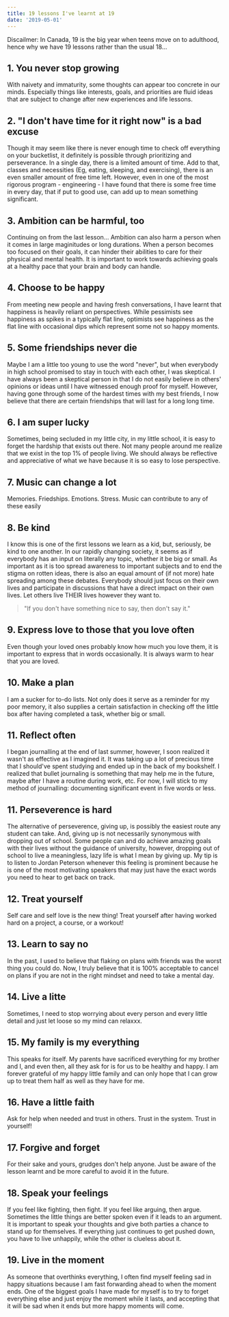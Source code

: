 ```yaml
---
title: 19 lessons I've learnt at 19
date: '2019-05-01'
---
```


Discailmer: In Canada, 19 is the big year when teens move on to adulthood, hence why we have 19 lessons rather than the usual 18...

## 1. You never stop growing

With naivety and immaturity, some thoughts can appear too concrete in our minds. Especially things like interests, goals, and priorities are fluid ideas that are subject to change after new experiences and life lessons.

## 2. "I don't have time for it right now" is a bad excuse

Though it may seem like there is never enough time to check off everything on your bucketlist, it definitely is possible through prioritizing and perseverance. In a single day, there is a limited amount of time. Add to that, classes and necessities (Eg, eating, sleeping, and exercising), there is an even smaller amount of free time left. However, even in one of the most rigorous program - engineering - I have found that there is some free time in every day, that if put to good use, can add up to mean something significant.

## 3. Ambition can be harmful, too

Continuing on from the last lesson... Ambition can also harm a person when it comes in large maginitudes or long durations. When a person becomes too focused on their goals, it can hinder their abilities to care for their physical and mental health. It is important to work towards achieving goals at a healthy pace that your brain and body can handle.

## 4. Choose to be happy

From meeting new people and having fresh conversations, I have learnt that happiness is heavily reliant on perspectives. While pessimists see happiness as spikes in a typically flat line, optimists see happiness as the flat line with occasional dips which represent some not so happy moments.

## 5. Some friendships never die

Maybe I am a little too young to use the word "never", but when everybody in high school promised to stay in touch with each other, I was skeptical. I have always been a skeptical person in that I do not easily believe in others' opinions or ideas until I have witnessed enough proof for myself. However, having gone through some of the hardest times with my best friends, I now believe that there are certain friendships that will last for a long long time.

## 6. I am super lucky

Sometimes, being secluded in my little city, in my little school, it is easy to forget the hardship that exists out there. Not many people around me realize that we exist in the top 1% of people living. We should always be reflective and appreciative of what we have because it is so easy to lose perspective.

## 7. Music can change a lot

Memories. Friedships. Emotions. Stress. Music can contribute to any of these easily

## 8. Be kind

I know this is one of the first lessons we learn as a kid, but, seriously, be kind to one another. In our rapidly changing society, it seems as if everybody has an input on literally any topic, whether it be big or small. As important as it is too spread awareness to important subjects and to end the stigma on rotten ideas, there is also an equal amount of (if not more) hate spreading among these debates. Everybody should just focus on their own lives and participate in discussions that have a direct impact on their own lives. Let others live THEIR lives however they want to.

> "If you don't have something nice to say, then don't say it."

## 9. Express love to those that you love often

Even though your loved ones probably know how much you love them, it is important to express that in words occasionally. It is always warm to hear that you are loved.

## 10. Make a plan

I am a sucker for to-do lists. Not only does it serve as a reminder for my poor memory, it also supplies a certain satisfaction in checking off the little box after having completed a task, whether big or small.

## 11. Reflect often

I began journalling at the end of last summer, however, I soon realized it wasn't as effective as I imagined it. It was taking up a lot of precious time that I should've spent studying and ended up in the back of my bookshelf. I realized that bullet journaling is something that may help me in the future, maybe after I have a routine during work, etc. For now, I will stick to my method of journalling: documenting significant event in five words or less.

## 11. Perseverence is hard

The alternative of perseverence, giving up, is possibly the easiest route any student can take. And, giving up is not necessarily synonymous with dropping out of school. Some people can and do achieve amazing goals with their lives without the guidance of university, however, dropping out of school to live a meaningless, lazy life is what I mean by giving up. My tip is to listen to Jordan Peterson whenever this feeling is prominent because he is one of the most motivating speakers that may just have the exact words you need to hear to get back on track.

## 12. Treat yourself

Self care and self love is the new thing! Treat yourself after having worked hard on a project, a course, or a workout!

## 13. Learn to say no

In the past, I used to believe that flaking on plans with friends was the worst thing you could do. Now, I truly believe that it is 100% acceptable to cancel on plans if you are not in the right mindset and need to take a mental day.

## 14. Live a litte

Sometimes, I need to stop worrying about every person and every little detail and just let loose so my mind can relaxxx.

## 15. My family is my everything

This speaks for itself. My parents have sacrificed everything for my brother and I, and even then, all they ask for is for us to be healthy and happy. I am forever grateful of my happy little family and can only hope that I can grow up to treat them half as well as they have for me.

## 16. Have a little faith

Ask for help when needed and trust in others. Trust in the system. Trust in yourself!

## 17. Forgive and forget

For their sake and yours, grudges don't help anyone. Just be aware of the lesson learnt and be more careful to avoid it in the future.

## 18. Speak your feelings

If you feel like fighting, then fight. If you feel like arguing, then argue. Sometimes the little things are better spoken even if it leads to an argument. It is important to speak your thoughts and give both parties a chance to stand up for themselves. If everything just continues to get pushed down, you have to live unhappily, while the other is clueless about it.

## 19. Live in the moment

As someone that overthinks everything, I often find myself feeling sad in happy situations because I am fast forwarding ahead to when the moment ends. One of the biggest goals I have made for myself is to try to forget everything else and just enjoy the moment while it lasts, and accepting that it will be sad when it ends but more happy moments will come.
